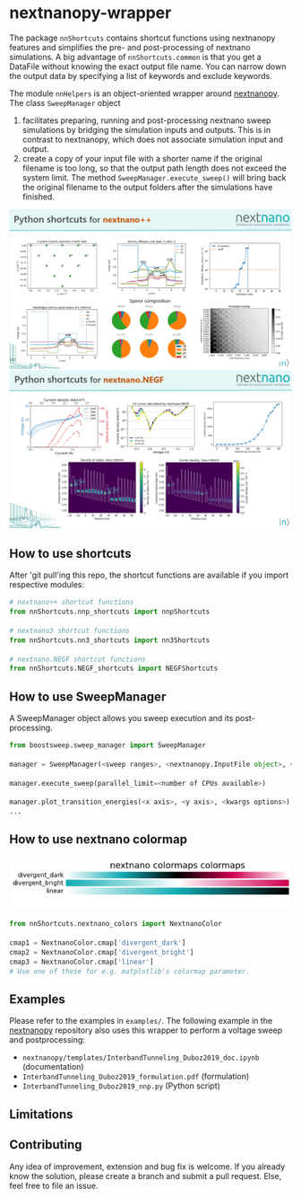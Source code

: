 # nextnanopy-wrapper
The package `nnShortcuts` contains shortcut functions using nextnanopy features and simplifies the pre- and post-processing of nextnano simulations.
A big advantage of `nnShortcuts.common` is that you get a DataFile without knowing the exact output file name. You can narrow down the output data by specifying a list of keywords and exclude keywords.

The module `nnHelpers` is an object-oriented wrapper around [nextnanopy](https://github.com/nextnanopy/nextnanopy). The class `SweepManager` object 
1. facilitates preparing, running and post-processing nextnano sweep simulations by bridging the simulation inputs and outputs. This is in contrast to nextnanopy, which does not associate simulation input and output.
2. create a copy of your input file with a shorter name if the original filename is too long, so that the output path length does not exceed the system limit. The method `SweepManager.execute_sweep()` will bring back the original filename to the output folders after the simulations have finished.

![alt text](/docs/images/nnp_shortcuts.png)
![alt text](/docs/images/NEGF_shortcuts.png)


## How to use shortcuts
After 'git pull'ing this repo, the shortcut functions are available if you import respective modules:
```python
# nextnano++ shortcut functions
from nnShortcuts.nnp_shortcuts import nnpShortcuts

# nextnano3 shortcut functions
from nnShortcuts.nn3_shortcuts import nn3Shortcuts

# nextnano.NEGF shortcut functions
from nnShortcuts.NEGF_shortcuts import NEGFShortcuts

```

## How to use SweepManager
A SweepManager object allows you sweep execution and its post-processing. 
```python
from boostsweep.sweep_manager import SweepManager

manager = SweepManager(<sweep ranges>, <nextnanopy.InputFile object>, <kwargs options>)

manager.execute_sweep(parallel_limit=<number of CPUs available>)

manager.plot_transition_energies(<x axis>, <y axis>, <kwargs options>)
...
```

## How to use nextnano colormap
![alt text](/docs/images/nextnano_colors.png)
```python
from nnShortcuts.nextnano_colors import NextnanoColor

cmap1 = NextnanoColor.cmap['divergent_dark']
cmap2 = NextnanoColor.cmap['divergent_bright']
cmap3 = NextnanoColor.cmap['linear']
# Use one of these for e.g. matplotlib's colormap parameter.

```


## Examples
Please refer to the examples in `examples/`. 
The following example in the [nextnanopy](https://github.com/nextnanopy/nextnanopy) repository also uses this wrapper to perform a voltage sweep and postprocessing:
* `nextnanopy/templates/InterbandTunneling_Duboz2019_doc.ipynb` (documentation)
* `InterbandTunneling_Duboz2019_formulation.pdf` (formulation)
* `InterbandTunneling_Duboz2019_nnp.py` (Python script)



## Limitations


## Contributing
Any idea of improvement, extension and bug fix is welcome. If you already know the solution, please create a branch and submit a pull request. Else, feel free to file an issue.
